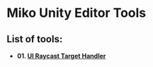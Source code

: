 # Miko Unity Editor Tools 
 
## List of tools:
- **01. [UI Raycast Target Handler](https://github.com/IKOMMM/Unity-Editor-Tools/blob/main/Raycast%20Target%20Handler/RaycastTargetHandler.cs)**
